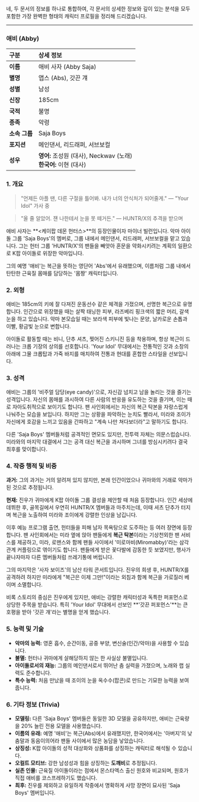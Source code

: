 네, 두 문서의 정보를 하나로 통합하여, 각 문서의 상세한 정보와 깊이 있는 분석을 모두 포함한 가장 완벽한 형태의 캐릭터 프로필을 정리해 드리겠습니다.

---

### **애비 (Abby)**

| 구분          | 상세 정보                                                            |
| :------------ | :------------------------------------------------------------------- |
| **이름**      | 애비 사자 (Abby Saja)                                                |
| **별명**      | 앱스 (Abs), 갓끈 걔                                                  |
| **성별**      | 남성                                                                 |
| **신장**      | 185cm                                                                |
| **국적**      | 불명                                                                 |
| **종족**      | 악령                                                                 |
| **소속 그룹** | Saja Boys                                                            |
| **포지션**    | 메인댄서, 리드래퍼, 서브보컬                                         |
| **성우**      | **영어:** 조성원 (대사), Neckwav (노래) <br> **한국어:** 이현 (대사) |

### **1. 개요**

> "언제든 아플 땐, 다른 구절을 틀어봐. 내가 너의 안식처가 되어줄게."
> — "Your Idol" 가사 중

> "올 줄 알았어. 쟨 나한테서 눈을 못 떼거든."
> — HUNTR/X의 추격을 받으며

애비 사자는 **<케이팝 데몬 헌터스>**의 등장인물이자 마이너 빌런입니다. 악마 아이돌 그룹 'Saja Boys'의 멤버로, 그룹 내에서 메인댄서, 리드래퍼, 서브보컬을 맡고 있습니다. 그는 헌터 그룹 'HUNTR/X'의 팬들을 빼앗아 혼문을 약화시키려는 계획의 일환으로 K팝 아이돌로 위장한 악마입니다.

그의 예명 '애비'는 복근을 뜻하는 영단어 'Abs'에서 유래했으며, 이름처럼 그룹 내에서 탄탄한 근육질 몸매를 담당하는 '몸짱' 캐릭터입니다.

### **2. 외형**

애비는 185cm의 키에 잘 다져진 운동선수 같은 체격을 가졌으며, 선명한 복근으로 유명합니다. 인간으로 위장했을 때는 살짝 태닝한 피부, 라즈베리 핑크색의 짧은 머리, 갈색 눈을 하고 있습니다. 악마 본모습일 때는 보라색 피부에 빛나는 문양, 날카로운 손톱과 이빨, 황금빛 눈으로 변합니다.

아이돌로 활동할 때는 비니, 단추 셔츠, 찢어진 스키니진 등을 착용하며, 항상 복근이 드러나는 크롭 기장의 상의를 선호합니다. 'Your Idol' 무대에서는 전통적인 갓과 소창의 아래에 그물 크롭탑과 가죽 바지를 매치하여 전통과 현대를 혼합한 스타일을 선보입니다.

### **3. 성격**

애비는 그룹의 '비주얼 담당(eye candy)'으로, 자신감 넘치고 남을 놀리는 것을 즐기는 성격입니다. 자신의 몸매를 과시하여 다른 사람의 반응을 유도하는 것을 즐기며, 이는 때로 자아도취적으로 보이기도 합니다. 팬 사인회에서는 자신의 복근 탁본을 자랑스럽게 나눠주는 모습을 보입니다. 하지만 그는 상황을 파악하는 눈치도 빨라서, 미라와 조이가 자신에게 호감을 느끼고 있음을 간파하고 "계속 나만 쳐다보더라"고 말하기도 합니다.

다른 'Saja Boys' 멤버들처럼 공격적인 면모도 있지만, 전투력 자체는 의문스럽습니다. 미라와의 마지막 대결에서 그는 공격 대신 복근을 과시하며 그녀를 방심시키려다 결국 최후를 맞이합니다.

### **4. 작중 행적 및 비중**

**과거:** 그의 과거는 거의 알려져 있지 않지만, 본래 인간이었으나 귀마와의 거래로 악마가 된 것으로 추정됩니다.

**현재:** 진우가 귀마에게 K팝 아이돌 그룹 결성을 제안할 때 처음 등장합니다. 인간 세상에 데뷔한 후, 골목길에서 우연히 HUNTR/X 멤버들과 마주치는데, 이때 셔츠 단추가 터지며 복근을 노출하여 미라와 조이에게 강렬한 인상을 남깁니다.

이후 예능 프로그램 출연, 헌터들을 피해 남자 목욕탕으로 도주하는 등 여러 장면에 등장합니다. 팬 사인회에서는 미라 옆에 앉아 팬들에게 **복근 탁본**이라는 기상천외한 팬 서비스를 제공하고, 미라, 로맨스와 함께 팬들 사이에서 '미로마비(Miromabby)'라는 삼각관계 커플링으로 엮이기도 합니다. 팬들에게 받은 꽃다발에 감동한 듯 보였지만, 행사가 끝나자마자 다른 멤버들처럼 쓰레기통에 버립니다.

그의 마지막은 '사자 보이즈'의 남산 타워 콘서트입니다. 진우의 희생 후, HUNTR/X를 공격하려 하지만 미라에게 "복근은 이제 그만!"이라는 외침과 함께 복근을 가로질러 베이며 소멸합니다.

비록 스토리의 중심은 진우에게 있지만, 애비는 강렬한 캐릭터성과 독특한 퍼포먼스로 상당한 주목을 받습니다. 특히 'Your Idol' 무대에서 선보인 **'갓끈 퍼포먼스'**는 큰 호평을 받아 '갓끈 걔'라는 별명을 얻게 했습니다.

### **5. 능력 및 기술**

- **악마의 능력:** 영혼 흡수, 순간이동, 공중 부양, 변신술(인간/악마)을 사용할 수 있습니다.
- **불멸:** 헌터나 귀마에게 살해당하지 않는 한 사실상 불멸입니다.
- **아이돌로서의 재능:** 그룹의 메인댄서로서 뛰어난 춤 실력을 가졌으며, 노래와 랩 실력도 준수합니다.
- **특수 능력:** 처음 만났을 때 조이의 눈을 옥수수(팝콘)로 만드는 기묘한 능력을 보여줍니다.

### **6. 기타 정보 (Trivia)**

- **모델링:** 다른 'Saja Boys' 멤버들은 동일한 3D 모델을 공유하지만, 애비는 근육량을 20% 늘린 전용 모델을 사용했습니다.
- **이름의 유래:** 예명 '애비'는 복근(Abs)에서 유래했지만, 한국어에서는 '아버지'의 낮춤말과 동음이의어라 팬들 사이에서 많은 농담을 낳았습니다.
- **상징성:** K팝 아이돌의 성적 대상화와 상품화를 상징하는 캐릭터로 해석될 수 있습니다.
- **오컬트 모티브:** 강한 남성성과 힘을 상징하는 **도깨비**로 추정됩니다.
- **실존 인물:** 근육질 아이돌이라는 점에서 몬스타엑스 출신 원호와 비교되며, 원호가 직접 애비를 코스프레하기도 했습니다.
- **최후:** 진우를 제외하고 유일하게 작중에서 명확하게 사망 장면이 묘사된 'Saja Boys' 멤버입니다.
